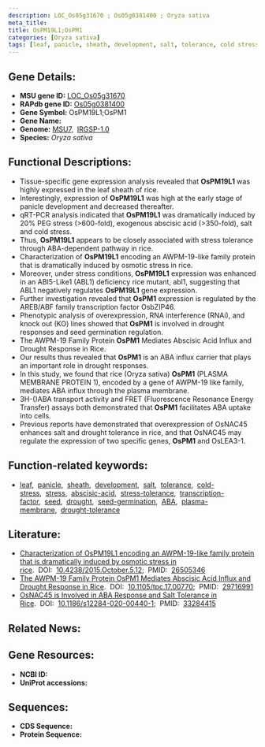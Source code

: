 ```yaml
---
description: LOC_Os05g31670 ; Os05g0381400 ; Oryza sativa
meta_title:
title: OsPM19L1;OsPM1
categories: [Oryza sativa]
tags: [leaf, panicle, sheath, development, salt, tolerance, cold stress, stress, abscisic acid, stress tolerance, transcription factor, seed, drought, seed germination,  ABA , ABA, plasma membrane, drought tolerance]
---
```


## Gene Details:
- **MSU gene ID:** [LOC_Os05g31670](http://rice.uga.edu/cgi-bin/ORF_infopage.cgi?orf=LOC_Os05g31670)  
- **RAPdb gene ID:** [Os05g0381400](https://rapdb.dna.affrc.go.jp/locus/?name=Os05g0381400)  
- **Gene Symbol:** OsPM19L1;OsPM1
- **Gene Name:**
- **Genome:**  [MSU7](http://rice.uga.edu/),&nbsp;&nbsp;[IRGSP-1.0](https://rapdb.dna.affrc.go.jp/download/irgsp1.html)
- **Species:** *Oryza sativa*

## Functional Descriptions:
   - Tissue-specific gene expression analysis revealed that **OsPM19L1** was highly expressed in the leaf sheath of rice.
   - Interestingly, expression of **OsPM19L1** was high at the early stage of panicle development and decreased thereafter.
   - qRT-PCR analysis indicated that **OsPM19L1** was dramatically induced by 20% PEG stress (&gt;600-fold), exogenous abscisic acid (&gt;350-fold), salt and cold stress.
   - Thus, **OsPM19L1** appears to be closely associated with stress tolerance through ABA-dependent pathway in rice.
   - Characterization of **OsPM19L1** encoding an AWPM-19-like family protein that is dramatically induced by osmotic stress in rice.
   - Moreover, under stress conditions, **OsPM19L1** expression was enhanced in an ABI5-Like1 (ABL1) deficiency rice mutant, abl1, suggesting that ABL1 negatively regulates **OsPM19L1** gene expression.
   - Further investigation revealed that **OsPM1** expression is regulated by the AREB/ABF family transcription factor OsbZIP46.
   - Phenotypic analysis of overexpression, RNA interference (RNAi), and knock out (KO) lines showed that **OsPM1** is involved in drought responses and seed germination regulation.
   - The AWPM-19 Family Protein **OsPM1** Mediates Abscisic Acid Influx and Drought Response in Rice.
   - Our results thus revealed that **OsPM1** is an ABA influx carrier that plays an important role in drought responses.
   - In this study, we found that rice (Oryza sativa) **OsPM1** (PLASMA MEMBRANE PROTEIN 1), encoded by a gene of AWPM-19 like family, mediates ABA influx through the plasma membrane.
   - 3H-(<a1><c0>)ABA transport activity and FRET (Fluorescence Resonance Energy Transfer) assays both demonstrated that **OsPM1** facilitates ABA uptake into cells.
   - Previous reports have demonstrated that overexpression of OsNAC45 enhances salt and drought tolerance in rice, and that OsNAC45 may regulate the expression of two specific genes, **OsPM1** and OsLEA3-1.

## Function-related keywords:
   - [leaf](/tags/leaf/),&nbsp;&nbsp;[panicle](/tags/panicle/),&nbsp;&nbsp;[sheath](/tags/sheath/),&nbsp;&nbsp;[development](/tags/development/),&nbsp;&nbsp;[salt](/tags/salt/),&nbsp;&nbsp;[tolerance](/tags/tolerance/),&nbsp;&nbsp;[cold-stress](/tags/cold-stress/),&nbsp;&nbsp;[stress](/tags/stress/),&nbsp;&nbsp;[abscisic-acid](/tags/abscisic-acid/),&nbsp;&nbsp;[stress-tolerance](/tags/stress-tolerance/),&nbsp;&nbsp;[transcription-factor](/tags/transcription-factor/),&nbsp;&nbsp;[seed](/tags/seed/),&nbsp;&nbsp;[drought](/tags/drought/),&nbsp;&nbsp;[seed-germination](/tags/seed-germination/),&nbsp;&nbsp;[ABA](/tags/ABA/),&nbsp;&nbsp;[plasma-membrane](/tags/plasma-membrane/),&nbsp;&nbsp;[drought-tolerance](/tags/drought-tolerance/)

## Literature:
   - [Characterization of OsPM19L1 encoding an AWPM-19-like family protein that is dramatically induced by osmotic stress in rice](https://www.doi.org/10.4238/2015.October.5.12).&nbsp;&nbsp;DOI:&nbsp;&nbsp;[10.4238/2015.October.5.12](https://www.doi.org/10.4238/2015.October.5.12);&nbsp;&nbsp;PMID:&nbsp;&nbsp;[26505346](https://pubmed.ncbi.nlm.nih.gov/26505346/)
   - [The AWPM-19 Family Protein OsPM1 Mediates Abscisic Acid Influx and Drought Response in Rice](https://www.doi.org/10.1105/tpc.17.00770).&nbsp;&nbsp;DOI:&nbsp;&nbsp;[10.1105/tpc.17.00770](https://www.doi.org/10.1105/tpc.17.00770);&nbsp;&nbsp;PMID:&nbsp;&nbsp;[29716991](https://pubmed.ncbi.nlm.nih.gov/29716991/)
   - [OsNAC45 is Involved in ABA Response and Salt Tolerance in Rice](https://www.doi.org/10.1186/s12284-020-00440-1).&nbsp;&nbsp;DOI:&nbsp;&nbsp;[10.1186/s12284-020-00440-1](https://www.doi.org/10.1186/s12284-020-00440-1);&nbsp;&nbsp;PMID:&nbsp;&nbsp;[33284415](https://pubmed.ncbi.nlm.nih.gov/33284415/)

## Related News:

## Gene Resources:
- **NCBI ID:**  []()
- **UniProt accessions:** [](https://www.uniprot.org/uniprotkb//entry)

## Sequences:
- **CDS Sequence:**
- **Protein Sequence:**

